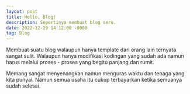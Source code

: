 ```yaml
---
layout: post
title: Hello, Blog!
description: Sepertinya membuat blog seru.
date: 2022-12-29 14:12:00 -0000
tag: Blog
---
```


Membuat suatu blog walaupun hanya template dari orang lain ternyata sangat sulit. Walaupun hanya modifikasi kodingan yang sudah ada namun harus melalui proses - proses yang begitu panjang dan rumit.

Memang sangat menyenangkan namun menguras waktu dan tenaga yang kita punyai.
Namun semua usaha itu cukup terbayarkan ketika semuanya sudah selesai.
